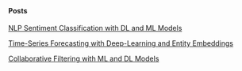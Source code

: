 
<span style="display:block; color:blue; margin-top:-90px;"> </span>
[about me](about.md)

<br/>

#### Posts


[NLP Sentiment Classification with DL and ML Models](2019-5-3-NLPSentimentMLDL.md)

[Time-Series Forecasting with Deep-Learning and Entity Embeddings](2019-5-20-TimeSeriesForecasting_DL_Embeddings.md)

[Collaborative Filtering with ML and DL Models](20191108-CollaborativeFiltering.md)


